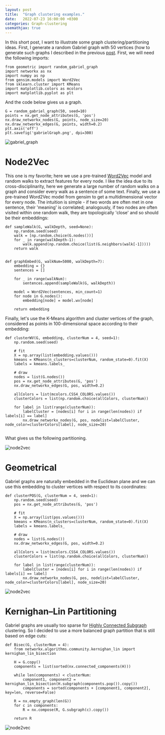 ```yaml
---
layout: post
title:  "Graph clustering examples."
date:   2022-07-23 16:00:00 +0300
categories: Graph-clustering
usemathjax: true
---
```


In this short post, I want to illustrate some graph clustering/partitioning ideas. 
First, I generate a random Gabriel graph with 50 vertices 
(how to generate such graphs I described in the previous [post](https://mkrechetov.github.io/gabriel_graphs).
First, we will need the following imports:

```
from geometric import random_gabriel_graph
import networkx as nx
import numpy as np
from gensim.models import Word2Vec
from sklearn.cluster import KMeans
import matplotlib.colors as mcolors
import matplotlib.pyplot as plt
```

And the code below gives us a graph.

```
G = random_gabriel_graph(50, seed=10)
points = nx.get_node_attributes(G, 'pos')
nx.draw_networkx_nodes(G, points, node_size=20)
nx.draw_networkx_edges(G, points, width=0.2)
plt.axis('off')
plt.savefig('gabrielGraph.png', dpi=300)
```

![gabriel_graph](../assets/clustering/gabrielGraph.png)


Node2Vec
=========

This one is my favorite; here we use a pre-trained [Word2Vec](https://en.wikipedia.org/wiki/Word2vec) model and random walks to extract features for every node. I like the idea due to its cross-disciplinarity, 
here we generate a large number of random walks on a graph and consider every walk as a sentence of some text.
Finally, we use a pre-trained Word2Vec model from gensim to get a multidimensional vector for every node. 
The intuition is simple - if two words are often met in one sentence, their 'meaning' is correlated; 
analogously, if two nodes are often visited within one random walk, they are topologically 'close' and so should be their embeddings:

```
def sampleWalk(G, walkDepth, seed=None):
    np.random.seed(seed)
    walk = [np.random.choice(G.nodes())]
    for _ in range(walkDepth-1):
        walk.append(np.random.choice(list(G.neighbors(walk[-1]))))
    return walk
    

def graphEmbed(G, walkNum=5000, walkDepth=7):
    embedding = {}
    sentences = []
    
    for _ in range(walkNum):
        sentences.append(sampleWalk(G, walkDepth))
    
    model = Word2Vec(sentences, min_count=1)
    for node in G.nodes():
        embedding[node] = model.wv[node]
    
    return embedding
```

Finally, let's use the K-Means algorithm and cluster vertices of the graph, considered as points in 100-dimensional space according to their embedding:

```
def clusterWV(G, embedding, clusterNum = 4, seed=1):
    np.random.seed(seed)
    
    # fit
    X = np.array(list(embedding.values()))
    kmeans = KMeans(n_clusters=clusterNum, random_state=0).fit(X)
    labels = kmeans.labels_
    
    # draw
    nodes = list(G.nodes())
    pos = nx.get_node_attributes(G, 'pos')
    nx.draw_networkx_edges(G, pos, width=0.2)
    
    allColors = list(mcolors.CSS4_COLORS.values())
    clusterColors = list(np.random.choice(allColors, clusterNum))
                  
    for label in list(range(clusterNum)):
        labelCluster = [nodes[i] for i in range(len(nodes)) if labels[i] == label]
        nx.draw_networkx_nodes(G, pos, nodelist=labelCluster, node_color=clusterColors[label], node_size=20)
    
```

What gives us the following partitioning. 

![node2vec](../assets/clustering/node2vec.png)


Geometrical
=========

Gabriel graphs are naturally embedded in the Euclidean plane and we can use this embedding to cluster vertices
with respect to its coordinates:

```
def clusterPOS(G, clusterNum = 4, seed=1):
    np.random.seed(seed)
    pos = nx.get_node_attributes(G, 'pos')
    
    # fit
    X = np.array(list(pos.values()))
    kmeans = KMeans(n_clusters=clusterNum, random_state=0).fit(X)
    labels = kmeans.labels_
    
    # draw
    nodes = list(G.nodes())
    nx.draw_networkx_edges(G, pos, width=0.2)
    
    allColors = list(mcolors.CSS4_COLORS.values())
    clusterColors = list(np.random.choice(allColors, clusterNum))
                  
    for label in list(range(clusterNum)):
        labelCluster = [nodes[i] for i in range(len(nodes)) if labels[i] == label]
        nx.draw_networkx_nodes(G, pos, nodelist=labelCluster, node_color=clusterColors[label], node_size=20)
```

![node2vec](../assets/clustering/geom.png)

Kernighan–Lin Partitioning
=========

Gabriel graphs are usually too sparse for [Highly Connected Subgraph](https://en.wikipedia.org/wiki/HCS_clustering_algorithm) clustering. 
So I decided to use a more balanced graph partition that is still based on edge cuts:

```
def Bisec(G, clusterNum = 4):
    from networkx.algorithms.community.kernighan_lin import kernighan_lin_bisection
    
    H = G.copy()
    components = list(sorted(nx.connected_components(H)))
    
    while len(components) < clusterNum:
        component1, component2 = kernighan_lin_bisection(H.subgraph(components.pop()).copy())
        components = sorted(components + [component1, component2], key=len, reverse=False)
    
    R = nx.empty_graph(len(G))
    for c in components:
        R = nx.compose(R, G.subgraph(c).copy())
            
    return R
```


![node2vec](../assets/clustering/bisection.png)
